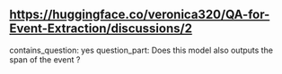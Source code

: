 ## https://huggingface.co/veronica320/QA-for-Event-Extraction/discussions/2

contains_question: yes
question_part: Does this model also outputs the span of the event ?